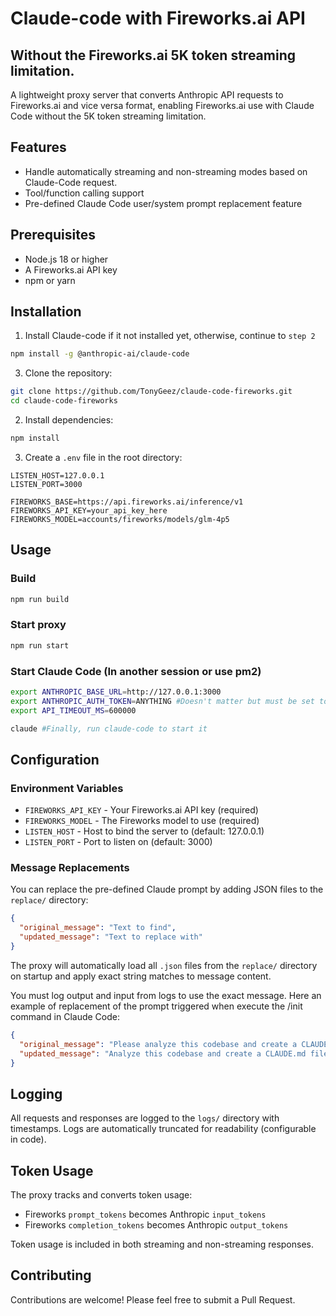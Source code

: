 # Claude-code with Fireworks.ai API
## Without the Fireworks.ai 5K token streaming limitation.

A lightweight proxy server that converts Anthropic API requests to Fireworks.ai and vice versa format, enabling Fireworks.ai use with Claude Code without the 5K token streaming limitation.

## Features

- Handle automatically streaming and non-streaming modes based on Claude-Code request.
- Tool/function calling support
- Pre-defined Claude Code user/system prompt replacement feature

## Prerequisites

- Node.js 18 or higher
- A Fireworks.ai API key
- npm or yarn

## Installation

1. Install Claude-code if it not installed yet, otherwise, continue to `step 2`
```bash
npm install -g @anthropic-ai/claude-code
```
   
3. Clone the repository:
```bash
git clone https://github.com/TonyGeez/claude-code-fireworks.git
cd claude-code-fireworks
```

2. Install dependencies:
```bash
npm install
```

3. Create a `.env` file in the root directory:
```env
LISTEN_HOST=127.0.0.1
LISTEN_PORT=3000

FIREWORKS_BASE=https://api.fireworks.ai/inference/v1
FIREWORKS_API_KEY=your_api_key_here
FIREWORKS_MODEL=accounts/fireworks/models/glm-4p5
```

## Usage

### Build

```bash
npm run build
```
### Start proxy 
```bash
npm run start
```

### Start Claude Code (In another session or use pm2) 
```bash
export ANTHROPIC_BASE_URL=http://127.0.0.1:3000
export ANTHROPIC_AUTH_TOKEN=ANYTHING #Doesn't matter but must be set to something/whatever
export API_TIMEOUT_MS=600000

claude #Finally, run claude-code to start it
```

## Configuration

### Environment Variables

- `FIREWORKS_API_KEY` - Your Fireworks.ai API key (required)
- `FIREWORKS_MODEL` - The Fireworks model to use (required)
- `LISTEN_HOST` - Host to bind the server to (default: 127.0.0.1)
- `LISTEN_PORT` - Port to listen on (default: 3000)

### Message Replacements

You can replace the pre-defined Claude prompt by adding JSON files to the `replace/` directory:

```json
{
  "original_message": "Text to find",
  "updated_message": "Text to replace with"
}
```

The proxy will automatically load all `.json` files from the `replace/` directory on startup and apply exact string matches to message content. 

You must log output and input from logs to use the exact message. Here an example of replacement of the prompt triggered when execute the /init command in Claude Code:

```json
{
  "original_message": "Please analyze this codebase and create a CLAUDE.md file, which will be given to future instances of Claude Code to operate in this repository.\n\nWhat to add:\n1. Commands that will be commonly used, such as how to build, lint, and run tests. Include the necessary commands to develop in this codebase, such as how to run a single test.\n2. High-level code architecture and structure so that future instances can be productive more quickly. Focus on the \"big picture\" architecture that requires reading multiple files to understand.\n\nUsage notes:\n- If there's already a CLAUDE.md, suggest improvements to it.\n- When you make the initial CLAUDE.md, do not repeat yourself and do not include obvious instructions like \"Provide helpful error messages to users\", \"Write unit tests for all new utilities\", \"Never include sensitive information (API keys, tokens) in code or commits\".\n- Avoid listing every component or file structure that can be easily discovered.\n- Don't include generic development practices.\n- If there are Cursor rules (in .cursor/rules/ or .cursorrules) or Copilot rules (in .github/copilot-instructions.md), make sure to include the important parts.\n- If there is a README.md, make sure to include the important parts.\n- Do not make up information such as \"Common Development Tasks\", \"Tips for Development\", \"Support and Documentation\" unless this is expressly included in other files that you read.\n- Be sure to prefix the file with the following text:\n\n```\n# CLAUDE.md\n\nThis file provides guidance to Claude Code (claude.ai/code) when working with code in this repository.\n```",
  "updated_message": "Analyze this codebase and create a CLAUDE.md file for future Claude Code instances.\n\nInclude:\n1. Common commands: build, lint, test, and single test execution\n2. High-level architecture requiring multi-file understanding\n\nRules:\n- Suggest improvements if CLAUDE.md exists\n- Skip obvious practices (error messages, tests, no secrets)\n- Skip file listings, component inventories, generic dev advice\n- Skip fabricated sections unless in existing files\n- Include important parts from: .cursor/rules/, .cursorrules, .github/copilot-instructions.md, README.md\n- Prefix with:\n\n# CLAUDE.md\n\nThis file provides guidance to Claude Code (claude.ai/code) when working with code in this repository.\n"
}
```


## Logging

All requests and responses are logged to the `logs/` directory with timestamps. Logs are automatically truncated for readability (configurable in code).

## Token Usage

The proxy tracks and converts token usage:
- Fireworks `prompt_tokens` becomes Anthropic `input_tokens`
- Fireworks `completion_tokens` becomes Anthropic `output_tokens`

Token usage is included in both streaming and non-streaming responses.

## Contributing

Contributions are welcome! Please feel free to submit a Pull Request.

